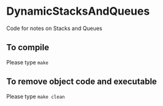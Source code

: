 # DynamicStacksAndQueues
Code for notes on Stacks and Queues

## To compile
Please type `make`

## To remove object code and executable
Please type `make clean`
